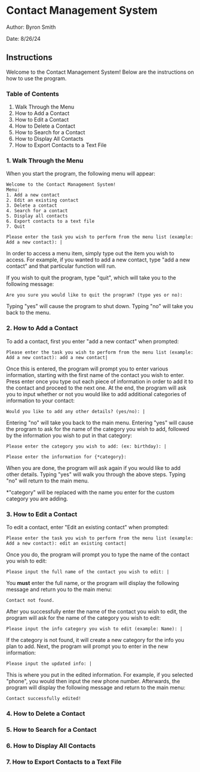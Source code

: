 # Contact Management System #

Author: Byron Smith

Date: 8/26/24

## Instructions ##

Welcome to the Contact Management System! Below are the instructions on how to use the program.

### Table of Contents ###

1.  Walk Through the Menu
2.  How to Add a Contact
3.  How to Edit a Contact
4.  How to Delete a Contact
5.  How to Search for a Contact
6.  How to Display All Contacts
7.  How to Export Contacts to a Text File

### 1. Walk Through the Menu ###
When you start the program, the following menu will appear:

    Welcome to the Contact Management System!
    Menu:
    1. Add a new contact
    2. Edit an existing contact
    3. Delete a contact
    4. Search for a contact
    5. Display all contacts
    6. Export contacts to a text file
    7. Quit

    Please enter the task you wish to perform from the menu list (example: Add a new contact): |

In order to access a menu item, simply type out the item you wish to access. For example, if you wanted to add a new contact, type "add a new contact" and that particular function will run.

If you wish to quit the program, type "quit", which will take you to the following message: 

    Are you sure you would like to quit the program? (type yes or no): 

Typing "yes" will cause the program to shut down. Typing "no" will take you back to the menu.

### 2. How to Add a Contact ###

To add a contact, first you enter "add a new contact" when prompted:

    Please enter the task you wish to perform from the menu list (example: Add a new contact): add a new contact|

Once this is entered, the program will prompt you to enter various information, starting with the first name of the contact you wish to enter. Press enter once you type out each piece of information in order to add it to the contact and proceed to the next one.
At the end, the program will ask you to input whether or not you would like to add additional categories of information to your contact:

    Would you like to add any other details? (yes/no): |

Entering "no" will take you back to the main menu.
Entering "yes" will cause the program to ask for the name of the category you wish to add, followed by the information you wish to put in that category:

    Please enter the category you wish to add: (ex: birthday): |

    Please enter the information for {*category}: 

When you are done, the program will ask again if you would like to add other details. Typing "yes" will walk you through the above steps. Typing "no" will return to the main menu.
  
*"category" will be replaced with the name you enter for the custom category you are adding.

### 3. How to Edit a Contact ###

To edit a contact, enter "Edit an existing contact" when prompted:

    Please enter the task you wish to perform from the menu list (example: Add a new contact): edit an existing contact|

Once you do, the program will prompt you to type the name of the contact you wish to edit:

    Please input the full name of the contact you wish to edit: |

You **must** enter the full name, or the program will display the following message and return you to the main menu:

    Contact not found.

After you successfully enter the name of the contact you wish to edit, the program will ask for the name of the category you wish to edit:

    Please input the info category you wish to edit (example: Name): |

If the category is not found, it will create a new category for the info you plan to add. Next, the program will prompt you to enter in the new information:

    Please input the updated info: |

This is where you put in the edited information.  For example, if you selected "phone", you would then input the new phone number. Afterwards, the program will display the following message and return to the main menu:

    Contact successfully edited!

### 4. How to Delete a Contact ###


### 5. How to Search for a Contact ###

### 6. How to Display All Contacts ###

### 7. How to Export Contacts to a Text File ###

